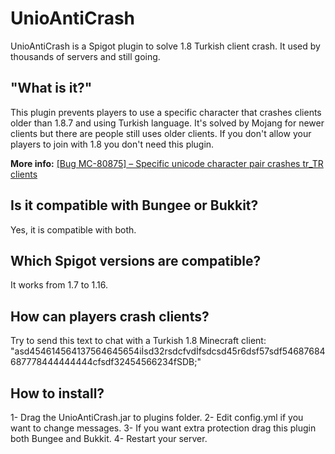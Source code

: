 # UnioAntiCrash
UnioAntiCrash is a Spigot plugin to solve 1.8 Turkish client crash. It used by thousands of servers and still going.

## "What is it?"
This plugin prevents players to use a specific character that crashes clients older than 1.8.7 and using Turkish language. It's solved by Mojang for newer clients but there are people still uses older clients. If you don't allow your players to join with 1.8 you don't need this plugin.

**More info:** 
[[Bug MC-80875] – Specific unicode character pair crashes tr_TR clients](https://www.mojang.com/2015/06/minecraft-1-8-7-security-release/)

## Is it compatible with Bungee or Bukkit?
Yes, it is compatible with both.

## Which Spigot versions are compatible?
It works from 1.7 to 1.16.

## How can players crash clients?
Try to send this text to chat with a Turkish 1.8 Minecraft client:
"asd454614564137564645654iİsd32rsdcfvdİfsdcsd45r6dsf57sdf54687684687778444444444cfsdf32454566234fSDB;"

## How to install?
1- Drag the UnioAntiCrash.jar to plugins folder.
2- Edit config.yml if you want to change messages.
3- If you want extra protection drag this plugin both Bungee and Bukkit.
4- Restart your server.
